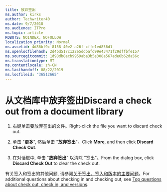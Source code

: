 ```yaml
---
title: 放弃签出
ms.author: kirks
author: Techwriter40
ms.date: 9/7/2018
ms.audience: ITPro
ms.topic: article
ROBOTS: NOINDEX, NOFOLLOW
localization_priority: Normal
ms.assetid: 4d86bf9c-8158-40e2-a26f-cffe1ed856d1
ms.openlocfilehash: 2d4bd517c122e5ddbafd99e43471f29dffbfe157
ms.sourcegitcommit: 1d98db8acb9959aba3b5e308a567ade6b62da56c
ms.translationtype: MT
ms.contentlocale: zh-CN
ms.lasthandoff: 08/22/2019
ms.locfileid: "36512665"
---
```

# <a name="discard-a-check-out-from-a-document-library"></a><span data-ttu-id="d74ec-102">从文档库中放弃签出</span><span class="sxs-lookup"><span data-stu-id="d74ec-102">Discard a check out from a document library</span></span>

1. <span data-ttu-id="d74ec-103">右键单击要放弃签出的文件。</span><span class="sxs-lookup"><span data-stu-id="d74ec-103">Right-click the file you want to discard check out.</span></span>
    
2. <span data-ttu-id="d74ec-104">单击 "**更多**", 然后单击 "**放弃签出**"。</span><span class="sxs-lookup"><span data-stu-id="d74ec-104">Click **More**, and then click **Discard Check Out**.</span></span> 
    
3. <span data-ttu-id="d74ec-105">在对话框中, 单击 "**放弃签出**" 以清除 "签出"。</span><span class="sxs-lookup"><span data-stu-id="d74ec-105">From the dialog box, click **Discard Check Out** to clear the check out.</span></span> 
    
<span data-ttu-id="d74ec-106">有关签入和签出的其他问题, 请参阅[关于签出、签入和版本的主要问题](https://go.microsoft.com/fwlink/?linkid=2018786)。</span><span class="sxs-lookup"><span data-stu-id="d74ec-106">For additional questions about checking in and checking out, see [Top questions about check out, check in, and versions](https://go.microsoft.com/fwlink/?linkid=2018786).</span></span>
  

